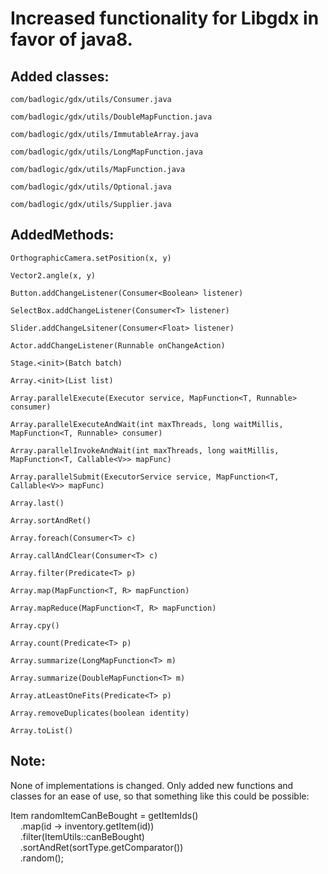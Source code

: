 # Increased functionality for Libgdx in favor of java8.

## Added classes:
`com/badlogic/gdx/utils/Consumer.java`

`com/badlogic/gdx/utils/DoubleMapFunction.java`

`com/badlogic/gdx/utils/ImmutableArray.java`

`com/badlogic/gdx/utils/LongMapFunction.java`

`com/badlogic/gdx/utils/MapFunction.java`

`com/badlogic/gdx/utils/Optional.java`

`com/badlogic/gdx/utils/Supplier.java`


## AddedMethods:
`OrthographicCamera.setPosition(x, y)`

`Vector2.angle(x, y)`

`Button.addChangeListener(Consumer<Boolean> listener)`

`SelectBox.addChangeListener(Consumer<T> listener)`

`Slider.addChangeLsitener(Consumer<Float> listener)`

`Actor.addChangeListener(Runnable onChangeAction)`

`Stage.<init>(Batch batch)`

`Array.<init>(List list)`

`Array.parallelExecute(Executor service, MapFunction<T, Runnable> consumer)`

`Array.parallelExecuteAndWait(int maxThreads, long waitMillis, MapFunction<T, Runnable> consumer)`
 
`Array.parallelInvokeAndWait(int maxThreads, long waitMillis, MapFunction<T, Callable<V>> mapFunc)`

`Array.parallelSubmit(ExecutorService service, MapFunction<T, Callable<V>> mapFunc)`

`Array.last()`

`Array.sortAndRet()`

`Array.foreach(Consumer<T> c)`

`Array.callAndClear(Consumer<T> c)`

`Array.filter(Predicate<T> p)`

`Array.map(MapFunction<T, R> mapFunction)`

`Array.mapReduce(MapFunction<T, R> mapFunction)`

`Array.cpy()`

`Array.count(Predicate<T> p)`

`Array.summarize(LongMapFunction<T> m)`

`Array.summarize(DoubleMapFunction<T> m)`

`Array.atLeastOneFits(Predicate<T> p)`

`Array.removeDuplicates(boolean identity)`

`Array.toList()`


## Note:
None of implementations is changed. Only added new functions and classes for an ease of use,
so that something like this could be possible:


Item randomItemCanBeBought = getItemIds()  
    .map(id -> inventory.getItem(id))  
    .filter(ItemUtils::canBeBought)  
    .sortAndRet(sortType.getComparator())  
    .random();  
